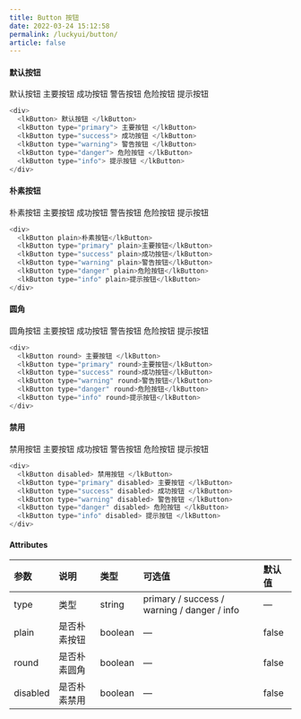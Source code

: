 ```yaml
---
title: Button 按钮
date: 2022-03-24 15:12:58
permalink: /luckyui/button/
article: false
---
```


#### 默认按钮


  <div>
    <lkButton> 默认按钮 </lkButton>
    <lkButton type="primary"> 主要按钮 </lkButton>
    <lkButton type="success"> 成功按钮 </lkButton>
    <lkButton type="warning"> 警告按钮 </lkButton>
    <lkButton type="danger"> 危险按钮 </lkButton>
    <lkButton type="info"> 提示按钮 </lkButton>
  </div>


```js
<div>
  <lkButton> 默认按钮 </lkButton>
  <lkButton type="primary"> 主要按钮 </lkButton>
  <lkButton type="success"> 成功按钮 </lkButton>
  <lkButton type="warning"> 警告按钮 </lkButton>
  <lkButton type="danger"> 危险按钮 </lkButton>
  <lkButton type="info"> 提示按钮 </lkButton>
</div>
```

#### 朴素按钮

<div>
  <lkButton plain> 朴素按钮 </lkButton>
  <lkButton type="primary" plain> 主要按钮 </lkButton>
  <lkButton type="success" plain> 成功按钮 </lkButton>
  <lkButton type="warning" plain> 警告按钮 </lkButton>
  <lkButton type="danger" plain> 危险按钮 </lkButton>
  <lkButton type="info" plain> 提示按钮 </lkButton>
</div>

```js
<div>
  <lkButton plain>朴素按钮</lkButton>
  <lkButton type="primary" plain>主要按钮</lkButton>
  <lkButton type="success" plain>成功按钮</lkButton>
  <lkButton type="warning" plain>警告按钮</lkButton>
  <lkButton type="danger" plain>危险按钮</lkButton>
  <lkButton type="info" plain>提示按钮</lkButton>
</div>
```

#### 圆角

<div>
  <lkButton round> 圆角按钮 </lkButton>
  <lkButton type="primary" round> 主要按钮 </lkButton>
  <lkButton type="success" round> 成功按钮 </lkButton>
  <lkButton type="warning" round> 警告按钮 </lkButton>
  <lkButton type="danger" round> 危险按钮 </lkButton>
  <lkButton type="info" round> 提示按钮 </lkButton>
</div>

```js
<div>
  <lkButton round> 主要按钮 </lkButton>
  <lkButton type="primary" round>主要按钮</lkButton>
  <lkButton type="success" round>成功按钮</lkButton>
  <lkButton type="warning" round>警告按钮</lkButton>
  <lkButton type="danger" round>危险按钮</lkButton>
  <lkButton type="info" round>提示按钮</lkButton>
</div>
```

#### 禁用

<div>
  <lkButton disabled> 禁用按钮 </lkButton>
  <lkButton type="primary" disabled> 主要按钮 </lkButton>
  <lkButton type="success" disabled> 成功按钮 </lkButton>
  <lkButton type="warning" disabled> 警告按钮 </lkButton>
  <lkButton type="danger" disabled> 危险按钮 </lkButton>
  <lkButton type="info" disabled> 提示按钮 </lkButton>
</div>

```js
<div>
  <lkButton disabled> 禁用按钮 </lkButton>
  <lkButton type="primary" disabled> 主要按钮 </lkButton>
  <lkButton type="success" disabled> 成功按钮 </lkButton>
  <lkButton type="warning" disabled> 警告按钮 </lkButton>
  <lkButton type="danger" disabled> 危险按钮 </lkButton>
  <lkButton type="info" disabled> 提示按钮 </lkButton>
</div>
```

#### Attributes

| 参数     | 说明         | 类型    | 可选值                                      | 默认值 |
| :------- | :----------- | :------ | :------------------------------------------ | :----- |
| type     | 类型         | string  | primary / success / warning / danger / info | —      |
| plain    | 是否朴素按钮 | boolean | —                                           | false  |
| round    | 是否朴素圆角 | boolean | —                                           | false  |
| disabled | 是否朴素禁用 | boolean | —                                           | false  |
